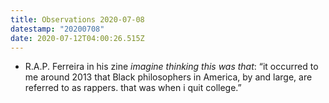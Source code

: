 ```yaml
---
title: Observations 2020-07-08
datestamp: "20200708"
date: 2020-07-12T04:00:26.515Z
---
```

- R.A.P. Ferreira in his zine *imagine thinking this was that*: “it occurred to me around 2013 that Black philosophers in America, by and large, are referred to as rappers. that was when i quit college.”